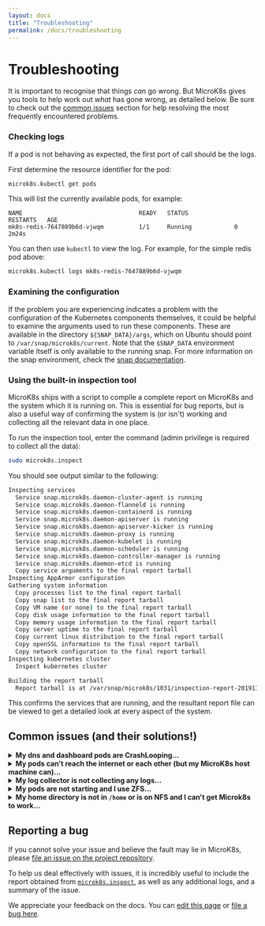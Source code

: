 ```yaml
---
layout: docs
title: "Troubleshooting"
permalink: /docs/troubleshooting
---
```

# Troubleshooting

It is important to recognise that things _can_ go wrong. But MicroK8s gives
you tools to help work out _what_ has gone wrong, as detailed below. Be sure to
check out the [common issues](#common-issues) section for help resolving the
most frequently encountered problems.  

### Checking logs

If a pod is not behaving as expected, the first port of call should be the
logs.

First determine the resource identifier for the pod:

```bash
microk8s.kubectl get pods
```
This will list the currently available pods, for example:

```no-highlight
NAME                                 READY   STATUS             RESTARTS   AGE
mk8s-redis-7647889b6d-vjwqm          1/1     Running            0          2m24s
```

You can then use `kubectl` to view the log. For example, for the simple redis
pod above:

```bash
microk8s.kubectl logs mk8s-redis-7647889b6d-vjwqm
```

### Examining the configuration

If the problem you are experiencing indicates a problem with the configuration
of the Kubernetes components themselves, it could be helpful to examine the
arguments used to run these components. These are available in the directory
`${SNAP_DATA}/args`, which on Ubuntu should point to `/var/snap/microk8s/current`.
Note that the `$SNAP_DATA` environment variable itself is only available to the
running snap. For more information on the snap environment, check the
[snap documentation][snap-docs].

<a id="inspect"> </a>
### Using the built-in inspection tool

MicroK8s ships with a script to compile a complete report on MicroK8s and the
system which it is running on. This is essential for bug reports, but is also
a useful way of confirming the system is (or isn't) working and collecting all
the relevant data in one place.

To run the inspection tool, enter the command (admin privilege is required
to collect all the data):

```bash
sudo microk8s.inspect
```

You should see output similar to the following:

```bash
Inspecting services
  Service snap.microk8s.daemon-cluster-agent is running
  Service snap.microk8s.daemon-flanneld is running
  Service snap.microk8s.daemon-containerd is running
  Service snap.microk8s.daemon-apiserver is running
  Service snap.microk8s.daemon-apiserver-kicker is running
  Service snap.microk8s.daemon-proxy is running
  Service snap.microk8s.daemon-kubelet is running
  Service snap.microk8s.daemon-scheduler is running
  Service snap.microk8s.daemon-controller-manager is running
  Service snap.microk8s.daemon-etcd is running
  Copy service arguments to the final report tarball
Inspecting AppArmor configuration
Gathering system information
  Copy processes list to the final report tarball
  Copy snap list to the final report tarball
  Copy VM name (or none) to the final report tarball
  Copy disk usage information to the final report tarball
  Copy memory usage information to the final report tarball
  Copy server uptime to the final report tarball
  Copy current linux distribution to the final report tarball
  Copy openSSL information to the final report tarball
  Copy network configuration to the final report tarball
Inspecting kubernetes cluster
  Inspect kubernetes cluster

Building the report tarball
  Report tarball is at /var/snap/microk8s/1031/inspection-report-20191104_153950.tar.gz
```

This confirms the services that are running, and the resultant report file
can be viewed to get a detailed look at every aspect of the system.


<a id="common-issues"> </a>
## Common issues (and their solutions!)

<details>
    <summary><strong>My dns and dashboard pods are CrashLooping...</strong></summary>
    <p>The cni network plugin used by MicroK8s creates a <code>cni0</code>
    interface (<code>cbr0</code> on pre v1.16 releases) when the first pod is
    created.</p>
    <p>If you have <code>ufw</code> enabled, you'll need to allow traffic on
    this interface:</p>
    <pre><code>sudo ufw allow in on cni0 && sudo ufw allow out on cni0</code></pre>
</details>

<details>
   <summary><strong>My pods can't reach the internet or each other (but my MicroK8s host machine can)...</strong></summary>

   <p>Make sure packets to/from the pod network interface can be forwarded
      to/from the default interface on the host via the <code class="highlighter-rouge">iptables</code> tool.
      Such changes can be made persistent by installing the <code class="highlighter-rouge">iptables-persistent</code> package:</p>

   <div class="highlighter-rouge"><div class="highlight"><pre class="highlight"><code>   sudo iptables -P FORWARD ACCEPT
   sudo apt-get install iptables-persistent
   </code></pre></div></div>

   <p>or, if using <code class="highlighter-rouge">ufw</code>:</p>

   <div class="highlighter-rouge"><div class="highlight"><pre class="highlight"><code>   sudo ufw default allow routed
   </code></pre></div></div>

   <p>The MicroK8s inspect command can be used to check the firewall configuration:</p>

   <div class="highlighter-rouge"><div class="highlight"><pre class="highlight"><code>   microk8s.inspect
   </code></pre></div></div>

   <p>A warning will be shown if the firewall is not forwarding traffic.</p>
</details>

<details>
   <summary><strong>My log collector is not collecting any logs...</strong></summary>

   <p>By default container logs are located in <code class="highlighter-rouge">/var/log/pods/{id}</code>. You have to mount this location in your log collector for that to work. Following is an example diff for <a href="https://raw.githubusercontent.com/fluent/fluent-bit-kubernetes-logging/master/output/elasticsearch/fluent-bit-ds.yaml">fluent-bit</a>:</p>

   <div class="language-diff highlighter-rouge"><div class="highlight"><pre class="highlight"><code><span class="gu">@@ -36,6 +36,9 @@
   </span>         - name: varlibdockercontainers
              mountPath: /var/lib/docker/containers
              readOnly: true
   <span class="gi">+        - name: varlibdockercontainers
   +          mountPath: /var/snap/microk8s/common/var/lib/containerd/
   +          readOnly: true
   </span>         - name: fluent-bit-config
              mountPath: /fluent-bit/etc/
          terminationGracePeriodSeconds: 10
   <span class="gu">@@ -45,7 +48,7 @@
   </span>           path: /var/log
          - name: varlibdockercontainers
            hostPath:
   <span class="gd">-          path: /var/lib/docker/containers
   </span><span class="gi">+          mountPath: /var/snap/microk8s/common/var/lib/containerd/
   </span>       - name: fluent-bit-config
            configMap:
              name: fluent-bit-config
   </code></pre></div></div>
</details>

<details>
  <summary><strong>My pods are not starting and I use ZFS...</strong></summary>
  <p>Microk8s switched to <code class="highlighter-rouge">containerd</code> as its container runtime in release 492. When run on ZFS, <code class="highlighter-rouge">containerd</code> must be configured to use ZFS snapshots. Presently neither Microk8s nor <code class="highlighter-rouge">containerd</code> perform this automatically so you must manually update the configuration. Instructions on how to do this are documented <a href="https://github.com/ubuntu/microk8s/issues/401#issuecomment-480945986">here</a>.</p>
</details>

<details>
  <summary><strong>My home directory is not in <code class="highlighter-rouge">/home</code> or is on NFS and I can't get Microk8s to work...</strong></summary>
  <p>While not strictly a Microk8s issue, snaps generally do not work out of the box if your home directory is mounted via NFS, or if it is not located directly under <code class="highlighter-rouge">/home</code>. See <code class="highlighter-rouge">snapd</code> bugs <a href="https://bugs.launchpad.net/ubuntu/+source/snapd/+bug/1662552">#1662552</a> and <a href="https://bugs.launchpad.net/snappy/+bug/1620771">#1620771</a> for further information and possible workarounds.</p>
</details>

<a id="report-bug"> </a>
## Reporting a bug

If you cannot solve your issue and believe the fault may lie in MicroK8s,
please [file an issue on the project repository][bugs].

To help us deal effectively with issues, it is incredibly useful to include
the report obtained from [`microk8s.inspect`](#inspect), as well as any
additional logs, and a summary of the issue.

<!--LINKS-->
[bugs]: https://github.com/ubuntu/microk8s/issues/
[snap-docs]: https://snapcraft.io/docs/environment-variables
<!-- FEEDBACK -->
<div class="p-notification--information">
  <p class="p-notification__response">
    We appreciate your feedback on the docs. You can 
    <a href="https://github.com/canonical-web-and-design/microk8s.io/edit/master/docs/troubleshooting.md" class="p-notification__action">edit this page</a> 
    or 
    <a href="https://github.com/canonical-web-and-design/microk8s.io/issues/new" class="p-notification__action">file a bug here</a>.
  </p>
</div>
